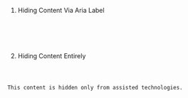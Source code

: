 1. Hiding Content Via Aria Label

<pre>
    <code class="hljs">
    <p hidden>This content is hidden from both the sighted user and the assisted technologies.</p>
    <p style="display:none">This content is hidden from both the sighted user and the assisted technologies.</p>
    </code>
</pre>

2. Hiding Content Entirely

<pre>
    <code class="hljs">
    <p aria-hidden="true">This content is hidden only from assisted technologies.</p>
    </code>
</pre>
